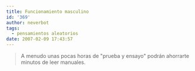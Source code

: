 ```yaml
---
title: Funcionamiento masculino
id: '369'
author: neverbot
tags:
  - pensamientos aleatorios
date: 2007-02-09 17:43:57
---
```


> A menudo unas pocas horas de "prueba y ensayo" podrán ahorrarte minutos de leer manuales.
